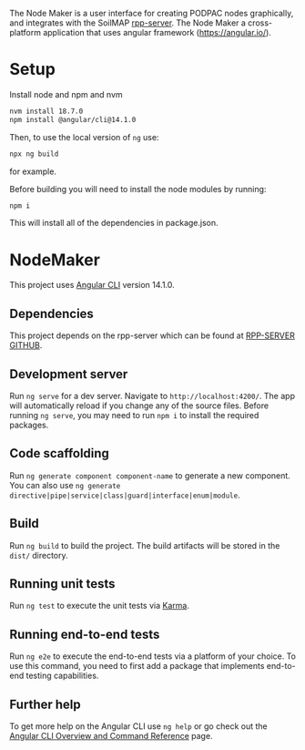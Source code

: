 The Node Maker is a user interface for creating PODPAC nodes graphically, and integrates with the SoilMAP [rpp-server](https://github.com/creare-com/rpp-server).
The Node Maker a cross-platform application that uses angular framework (https://angular.io/).

# Setup
Install node and npm and nvm
```bash
nvm install 18.7.0
npm install @angular/cli@14.1.0
```

Then, to use the local version of `ng` use:
```bash
npx ng build
```
for example.

Before building you will need to install the node modules by running:
```bash
npm i
```

This will install all of the dependencies in package.json.

# NodeMaker

This project uses [Angular CLI](https://github.com/angular/angular-cli) version 14.1.0.

## Dependencies ##

This project depends on the rpp-server which can be found at [RPP-SERVER GITHUB](https://github.com/creare-com/rpp-server).

## Development server

Run `ng serve` for a dev server. Navigate to `http://localhost:4200/`. The app will automatically reload if you change any of the source files. Before running `ng serve`, you may need to run `npm i` to install the required packages.

## Code scaffolding

Run `ng generate component component-name` to generate a new component. You can also use `ng generate directive|pipe|service|class|guard|interface|enum|module`.

## Build

Run `ng build` to build the project. The build artifacts will be stored in the `dist/` directory.

## Running unit tests

Run `ng test` to execute the unit tests via [Karma](https://karma-runner.github.io).

## Running end-to-end tests

Run `ng e2e` to execute the end-to-end tests via a platform of your choice. To use this command, you need to first add a package that implements end-to-end testing capabilities.

## Further help

To get more help on the Angular CLI use `ng help` or go check out the [Angular CLI Overview and Command Reference](https://angular.io/cli) page.
